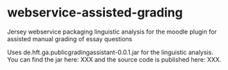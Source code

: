 # webservice-assisted-grading
Jersey webservice packaging linguistic analysis for the moodle plugin for assisted manual grading of essay questions

Uses de.hft.ga.publicgradingassistant-0.0.1.jar for the linguistic analysis. You can find the jar here: XXX and the source code is published here: XXX. 
